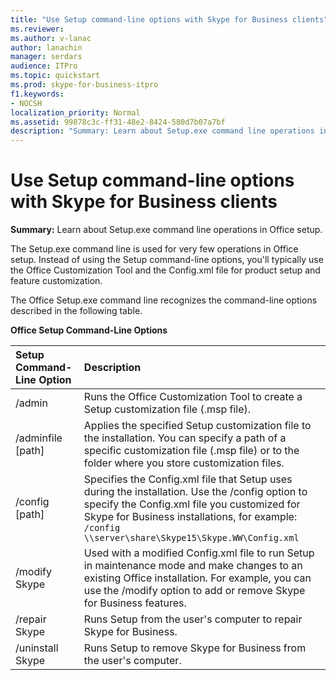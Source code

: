 ```yaml
---
title: "Use Setup command-line options with Skype for Business clients"
ms.reviewer: 
ms.author: v-lanac
author: lanachin
manager: serdars
audience: ITPro
ms.topic: quickstart
ms.prod: skype-for-business-itpro
f1.keywords:
- NOCSH
localization_priority: Normal
ms.assetid: 99878c3c-ff31-48e2-8424-580d7b07a7bf
description: "Summary: Learn about Setup.exe command line operations in Office setup."
---
```


# Use Setup command-line options with Skype for Business clients
 
**Summary:** Learn about Setup.exe command line operations in Office setup.
  
The Setup.exe command line is used for very few operations in Office setup. Instead of using the Setup command-line options, you'll typically use the Office Customization Tool and the Config.xml file for product setup and feature customization.
  
The Office Setup.exe command line recognizes the command-line options described in the following table.
  
**Office Setup Command-Line Options**

|**Setup Command-Line Option**|**Description**|
|:-----|:-----|
|/admin  <br/> |Runs the Office Customization Tool to create a Setup customization file (.msp file).  <br/> |
|/adminfile [path]  <br/> |Applies the specified Setup customization file to the installation. You can specify a path of a specific customization file (.msp file) or to the folder where you store customization files.  <br/> |
|/config [path]  <br/> |Specifies the Config.xml file that Setup uses during the installation. Use the /config option to specify the Config.xml file you customized for Skype for Business installations, for example:  `/config \\server\share\Skype15\Skype.WW\Config.xml` <br/> |
|/modify Skype  <br/> |Used with a modified Config.xml file to run Setup in maintenance mode and make changes to an existing Office installation. For example, you can use the /modify option to add or remove Skype for Business features.  <br/> |
|/repair Skype  <br/> |Runs Setup from the user's computer to repair Skype for Business.  <br/> |
|/uninstall Skype  <br/> |Runs Setup to remove Skype for Business from the user's computer.  <br/> |
   


